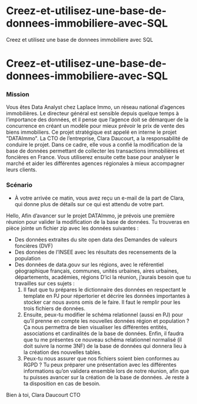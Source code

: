 # Creez-et-utilisez-une-base-de-donnees-immobiliere-avec-SQL
Creez et utilisez une base de donnees immobiliere avec SQL
# Creez-et-utilisez-une-base-de-donnees-immobiliere-avec-SQL
 
### Mission
Vous êtes Data Analyst chez Laplace Immo, un réseau national d’agences immobilières. Le directeur général est sensible depuis quelque temps à l’importance des données, 
et il pense que l’agence doit se démarquer de la concurrence en créant un modèle pour mieux prévoir le prix de vente des biens immobiliers.
Ce projet stratégique est appelé en interne le projet "DATAImmo". La CTO de l’entreprise, Clara Daucourt, a la responsabilité de conduire le projet.
Dans ce cadre, elle vous a confié la modification de la base de données permettant de collecter les transactions immobilières et foncières en France.
Vous utiliserez ensuite cette base pour analyser le marché et aider les différentes agences régionales à mieux accompagner leurs clients.
 
### Scénario
  - À votre arrivée ce matin, vous avez reçu un e-mail de la part de Clara, qui donne plus de détails sur ce qui est attendu de votre part.
 
Hello, 
Afin d’avancer sur le projet DATAImmo, je prévois une première réunion pour valider la modification de la base de données.
Tu trouveras en pièce jointe un fichier zip avec les données suivantes :
- Des données extraites du site open data des Demandes de valeurs foncières (DVF) 
- Des données de l’INSEE avec les résultats des recensements de la population 
- Des données de data.gouv sur les régions, avec le référentiel géographique français, communes, unités urbaines, aires urbaines, départements, académies, régions
D’ici la réunion, j’aurais besoin que tu travailles sur ces sujets : 
  1. Il faut que tu prépares le dictionnaire des données en respectant le template en PJ pour répertorier et décrire les données importantes à stocker car nous avons omis de le faire. Il faut le remplir pour les trois fichiers de données.
  2. Ensuite, peux-tu modifier le schéma relationnel (aussi en PJ) pour qu’il prenne en compte les nouvelles données région et population ?
     Ça nous permettra de bien visualiser les différentes entités, associations et cardinalités de la base de données. Enfin,
     il faudra que tu me présentes ce nouveau schéma relationnel normalisé (il doit suivre la norme 3NF) de la base de données qui donnera lieu à la création des nouvelles tables. 
  3. Peux-tu nous assurer que nos fichiers soient bien conformes au RGPD ?
Tu peux préparer une présentation avec les différentes informations qu’on validera ensemble lors de notre réunion, afin que tu puisses avancer sur la création de la base de données.
Je reste à ta disposition en cas de besoin.
 
Bien à toi,
Clara Daucourt
CTO
